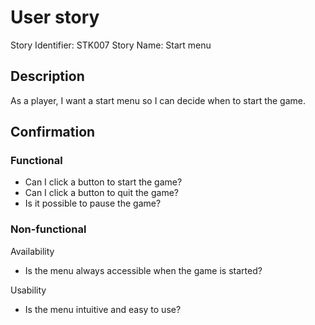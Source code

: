# User story 

Story Identifier: STK007
Story Name: Start menu

## Description 

As a player, I want a start menu so I can decide when to start the game.

## Confirmation

### Functional
- Can I click a button to start the game?
- Can I click a button to quit the game?
- Is it possible to pause the game?

### Non-functional
Availability
- Is the menu always accessible when the game is started?

Usability
- Is the menu intuitive and easy to use?




